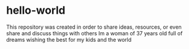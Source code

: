 # hello-world
This repository was created in order to share ideas, resources, or even share and discuss things with others
Im a woman of 37 years old full of dreams wishing the best for my kids and the world
